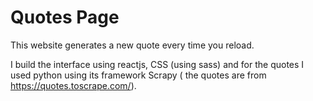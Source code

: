 # Quotes Page

This website generates a new quote every time you reload. 

I build the interface using reactjs, CSS (using sass) and for the quotes I used python using its framework Scrapy ( the quotes are from https://quotes.toscrape.com/).
